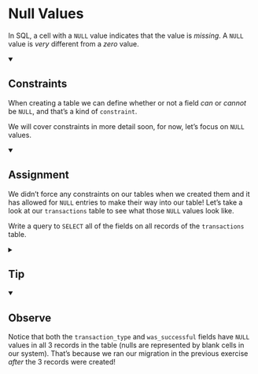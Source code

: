 <div class="viewer p-4"><h1>Null Values</h1>
<p>In SQL, a cell with a <code>NULL</code> value indicates that the value is <em>missing</em>. A <code>NULL</code> value is <em>very</em> different from a <em>zero</em> value.</p>
<details open="">
<summary>
<h2>Constraints</h2>
</summary>
<p>When creating a table we can define whether or not a field <em>can</em> or <em>cannot</em> be <code>NULL</code>, and that’s a kind of <code>constraint</code>.</p>
<p>We will cover constraints in more detail soon, for now, let’s focus on <code>NULL</code> values.</p>
</details>
<details open="">
<summary>
<h2>Assignment</h2>
</summary>
<p>We didn’t force any constraints on our tables when we created them and it has allowed for <code>NULL</code> entries to make their way into our table! Let’s take a look at our <code>transactions</code> table to see what those <code>NULL</code> values look like.</p>
<p>Write a query to <code>SELECT</code> all of the fields on all records of the <code>transactions</code> table.</p>
</details>
<details>
<summary>
<h2>Tip</h2>
</summary>
<p>Use the <code>*</code> (wildcard) syntax to select <em>all</em> fields.</p>
</details>
<details open="">
<summary>
<h2>Observe</h2>
</summary>
<p>Notice that both the <code>transaction_type</code> and <code>was_successful</code> fields have <code>NULL</code> values in all 3 records in the table (nulls are represented by blank cells in our system). That’s because we ran our migration in the previous exercise <em>after</em> the 3 records were created!</p>
</details>
</div>